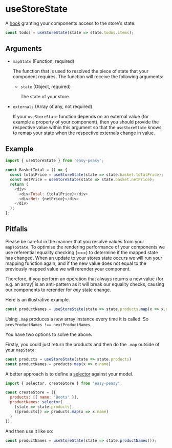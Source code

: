 # useStoreState

A [hook](https://reactjs.org/docs/hooks-intro.html) granting your components access to the store's state.

```javascript
const todos = useStoreState(state => state.todos.items);
```

## Arguments

  - `mapState` (Function, required)

    The function that is used to resolved the piece of state that your component requires. The function will receive the following arguments:

    - `state` (Object, required)

      The state of your store.

  - `externals` (Array of any, not required)

    If your `useStoreState` function depends on an external value (for example a property of your component), then you should provide the respective value within this argument so that the `useStoreState` knows to remap your state when the respective externals change in value.

## Example

```javascript
import { useStoreState } from 'easy-peasy';

const BasketTotal = () => {
  const totalPrice = useStoreState(state => state.basket.totalPrice);
  const netPrice = useStoreState(state => state.basket.netPrice);
  return (
    <div>
      <div>Total: {totalPrice}</div>
      <div>Net: {netPrice}</div>
    </div>
  );
};
```

## Pitfalls

Please be careful in the manner that you resolve values from your `mapToState`. To optimise the rendering performance of your components we use referential equality checking (===) to determine if the mapped state has changed. When an update to
your stores state occurs we will run your mapping function again, and if the new
value does not equal to the previously mapped value we will rerender your
component.

Therefore, if you perform an operation that always returns a new value (for e.g.
an array) is an anti-pattern as it will break our equality checks, causing our
components to rerender for _any_ state change.

Here is an illustrative example.

```javascript                                                     👇
const productNames = useStoreState(state => state.products.map(x => x.name))
```

Using `.map` produces a new array instance every time it is called. So
`prevProductNames !== nextProductNames`.

You have two options to solve the above.

Firstly, you could just return the products and then do the `.map` outside of your `mapState`:

```javascript
const products = useStoreState(state => state.products)
const productNames = products.map(x => x.name)
```

A better approach is to define a [selector](#todo) against your model.

```javascript
import { selector, createStore } from 'easy-peasy';

const createStore = ({
  products: [{ name: 'Boots' }],
  productNames: selector(
    [state => state.products],
    ([products]) => products.map(x => x.name)
  )
});
```

And then use it like so:

```javascript
const productNames = useStoreState(state => state.productNames());
```
